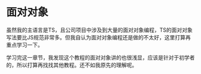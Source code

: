 # 面对对象
虽然我的主语言是TS，且公司项目中涉及到大量的面对对象编程，TS的面对对象写法要比JS规范非常多。但我自认为面对对象编程还是做的不太好，这里打算再重点学习一下。

学习完这一章节，我发现这个教程的面对对象讲的也很浅显，应该是针对于初学者的，所以打算再找找其他教程。还不如我原先的理解呢。